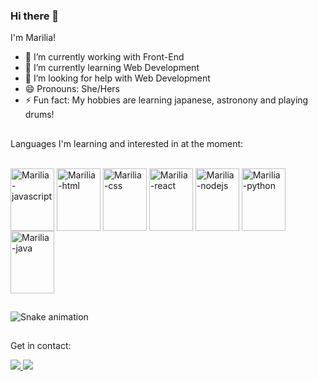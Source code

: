 ### Hi there 👋

I'm Marilia!

- 🔭 I’m currently working with Front-End
- 🌱 I’m currently learning Web Development
- 🤔 I’m looking for help with Web Development
- 😄 Pronouns: She/Hers
- ⚡ Fun fact: My hobbies are learning japanese, astronony and playing drums!

##

Languages I'm learning and interested in at the moment:

<div style="display: inline_block"><br>
    <img align="center" alt="Marilia-javascript" height="100" width="70" src="https://cdn.jsdelivr.net/gh/devicons/devicon/icons/javascript/javascript-original.svg" />
  <img align="center" alt="Marilia-html" height="100" width="70" src="https://cdn.jsdelivr.net/gh/devicons/devicon/icons/html5/html5-original.svg" />
  <img align="center" alt="Marilia-css" height="100" width="70" src="https://cdn.jsdelivr.net/gh/devicons/devicon/icons/css3/css3-original.svg" />
  <img align="center" alt="Marilia-react" height="100" width="70" src="https://cdn.jsdelivr.net/gh/devicons/devicon/icons/react/react-original.svg" />
  <img align="center" alt="Marilia-nodejs" height="100" width="70" src="https://cdn.jsdelivr.net/gh/devicons/devicon/icons/nodejs/nodejs-original.svg" />
  <img align="center" alt="Marilia-python" height="100" width="70" src="https://cdn.jsdelivr.net/gh/devicons/devicon/icons/python/python-original.svg" />
  <img align="center" alt="Marilia-java" height="100" width="70" src="https://cdn.jsdelivr.net/gh/devicons/devicon/icons/java/java-original.svg" />

</div>

##

![Snake animation](https://github.com/marilia-cuenca/marilia-cuenca/blob/output/github-contribution-grid-snake.svg)

##
 
Get in contact:

<div>
  <a href="https://www.linkedin.com/in/mariliacuenca/" target="blank"><img src="https://img.shields.io/badge/LinkedIn-0077B5?style=for-the-badge&logo=linkedin&logoColor=white"</a>
  <a href="mailto:mpccuenca@gmail.com"><img src="https://img.shields.io/badge/Gmail-D14836?style=for-the-badge&logo=gmail&logoColor=white" target="blank"></a>
  
</div>
    
##

